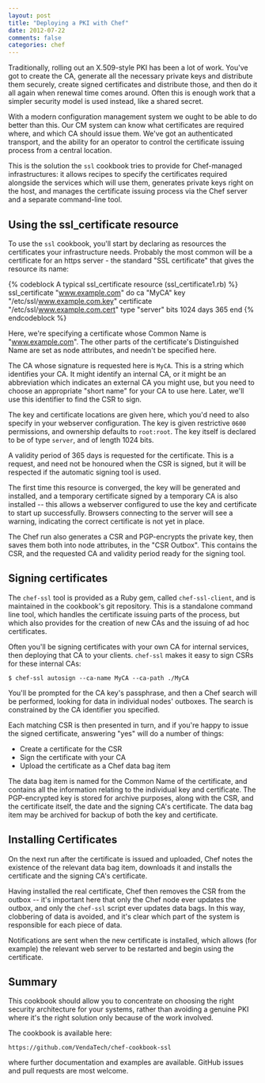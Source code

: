```yaml
---
layout: post
title: "Deploying a PKI with Chef"
date: 2012-07-22
comments: false
categories: chef
---
```


Traditionally, rolling out an X.509-style PKI has been a lot of
work. You've got to create the CA, generate all the necessary private
keys and distribute them securely, create signed certificates and
distribute those, and then do it all again when renewal time comes
around. Often this is enough work that a simpler security model is
used instead, like a shared secret.

With a modern configuration management system we ought to be able to
do better than this. Our CM system can know what certificates are
required where, and which CA should issue them. We've got an
authenticated transport, and the ability for an operator to control
the certificate issuing process from a central location.

This is the solution the `ssl` cookbook tries to provide for
Chef-managed infrastructures: it allows recipes to specify the
certificates required alongside the services which will use them,
generates private keys right on the host, and manages the certificate
issuing process via the Chef server and a separate command-line tool.

## Using the ssl_certificate resource ##

To use the `ssl` cookbook, you'll start by declaring as resources the
certificates your infrastructure needs. Probably the most common will
be a certificate for an https server - the standard "SSL certificate"
that gives the resource its name:

{% codeblock A typical ssl_certificate resource (ssl_certificate1.rb) %}
ssl_certificate "www.example.com" do
  ca "MyCA"
  key "/etc/ssl/www.example.com.key"
  certificate "/etc/ssl/www.example.com.cert"
  type "server"
  bits 1024
  days 365
end
{% endcodeblock %}

Here, we're specifying a certificate whose Common Name is
"www.example.com". The other parts of the certificate's Distinguished
Name are set as node attributes, and needn't be specified here.

The CA whose signature is requested here is `MyCA`. This is a string
which identifies your CA. It might identify an internal CA, or it
might be an abbreviation which indicates an external CA you might use,
but you need to choose an appropriate "short name" for your CA to use
here. Later, we'll use this identifier to find the CSR to sign.

The key and certificate locations are given here, which you'd need to
also specify in your webserver configuration. The key is given
restrictive `0600` permissions, and ownership defaults to
`root:root`. The key itself is declared to be of type `server`, and of
length 1024 bits.

A validity period of 365 days is requested for the certificate. This
is a request, and need not be honoured when the CSR is signed, but it
will be respected if the automatic signing tool is used. 

The first time this resource is converged, the key will be generated
and installed, and a temporary certificate signed by a temporary CA is
also installed -- this allows a webserver configured to use the key
and certificate to start up successfully. Browsers connecting to the
server will see a warning, indicating the correct certificate is not
yet in place.

The Chef run also generates a CSR and PGP-encrypts the private key,
then saves them both into node attributes, in the "CSR Outbox". This
contains the CSR, and the requested CA and validity period ready for
the signing tool.

## Signing certificates ##

The `chef-ssl` tool is provided as a Ruby gem, called
`chef-ssl-client`, and is maintained in the cookbook's git
repository. This is a standalone command line tool, which handles the
certificate issuing parts of the process, but which also provides for
the creation of new CAs and the issuing of ad hoc certificates.

Often you'll be signing certificates with your own CA for internal
services, then deploying that CA to your clients. `chef-ssl` makes it
easy to sign CSRs for these internal CAs:

    $ chef-ssl autosign --ca-name MyCA --ca-path ./MyCA

You'll be prompted for the CA key's passphrase, and then a Chef search
will be performed, looking for data in individual nodes' outboxes. The
search is constrained by the CA identifier you specified.

Each matching CSR is then presented in turn, and if you're happy to
issue the signed certificate, answering "yes" will do a number of
things:

 * Create a certificate for the CSR
 * Sign the certificate with your CA
 * Upload the certificate as a Chef data bag item

The data bag item is named for the Common Name of the certificate, and
contains all the information relating to the individual key and
certificate. The PGP-encrypted key is stored for archive purposes,
along with the CSR, and the certificate itself, the date and the
signing CA's certificate. The data bag item may be archived for backup
of both the key and certificate.

## Installing Certificates ##

On the next run after the certificate is issued and uploaded, Chef
notes the existence of the relevant data bag item, downloads it and
installs the certificate and the signing CA's certificate.

Having installed the real certificate, Chef then removes the CSR from
the outbox -- it's important here that only the Chef node ever updates
the outbox, and only the `chef-ssl` script ever updates data bags. In
this way, clobbering of data is avoided, and it's clear which part of
the system is responsible for each piece of data.

Notifications are sent when the new certificate is installed, which
allows (for example) the relevant web server to be restarted and begin
using the certificate.

## Summary ##

This cookbook should allow you to concentrate on choosing the right
security architecture for your systems, rather than avoiding a genuine
PKI where it's the right solution only because of the work involved. 

The cookbook is available here:

    https://github.com/VendaTech/chef-cookbook-ssl

where further documentation and examples are available. GitHub issues
and pull requests are most welcome.

